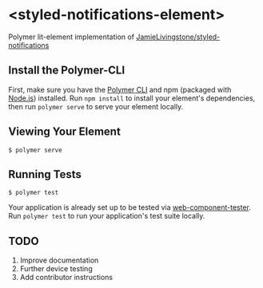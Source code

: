 # \<styled-notifications-element\>

Polymer lit-element implementation of [JamieLivingstone/styled-notifications](https://github.com/JamieLivingstone/styled-notifications)



## Install the Polymer-CLI

First, make sure you have the [Polymer CLI](https://www.npmjs.com/package/polymer-cli) and npm (packaged with [Node.js](https://nodejs.org)) installed. Run `npm install` to install your element's dependencies, then run `polymer serve` to serve your element locally.

## Viewing Your Element

```
$ polymer serve
```

## Running Tests

```
$ polymer test
```

Your application is already set up to be tested via [web-component-tester](https://github.com/Polymer/web-component-tester). Run `polymer test` to run your application's test suite locally.

## TODO
1. Improve documentation
2. Further device testing
3. Add contributor instructions
